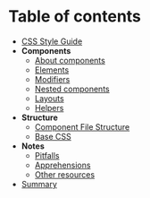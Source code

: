 # Table of contents

- [CSS Style Guide](../README.md)
- **Components**
  - [About components](components.md)
  - [Elements](elements.md)
  - [Modifiers](modifiers.md)
  - [Nested components](nested-components.md)
  - [Layouts](layouts.md)
  - [Helpers](helpers.md)
- **Structure**
  - [Component File Structure](component-file-structure.md)
  - [Base CSS](base-css.md)
- **Notes**
  - [Pitfalls](pitfalls.md)
  - [Apprehensions](apprehensions.md)
  - [Other resources](other-resources.md)
- [Summary](summary.md)
